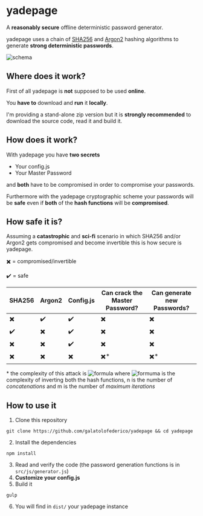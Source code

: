 # yadepage

A **reasonably secure** offline deterministic password generator.

yadepage uses a chain of [SHA256](https://en.wikipedia.org/wiki/SHA-2) and [Argon2](https://en.wikipedia.org/wiki/Argon2) hashing algorithms to generate **strong deterministic passwords**.

![schema](https://i.imgur.com/B0pcJ5U.png)

## Where does it work?

First of all yadepage is **not** supposed to be used **online**. 

You **have to** download and **run** it **locally**.

I'm providing a stand-alone zip version but it is **strongly recommended** to 
download the source code, read it and build it.

## How does it work?

With yadepage you have **two secrets**
* Your config.js
* Your Master Password

and **both** have to be compromised in order to compromise your passwords.

Furthermore with the yadepage cryptographic scheme your passwords will be **safe** even if **both** of the **hash functions** will be **compromised**.

## How safe it is?

Assuming a **catastrophic** and **sci-fi** scenario in which SHA256 and/or Argon2 gets compromised and become invertible this is how secure is yadepage.

:heavy_multiplication_x: = compromised/invertible

:heavy_check_mark: = safe

SHA256|Argon2|Config.js|Can crack the Master Password?|Can generate new Passwords?
---|---|---|---|---
:heavy_multiplication_x:|:heavy_check_mark:|:heavy_check_mark:|:heavy_multiplication_x:|:heavy_multiplication_x:
:heavy_check_mark:|:heavy_multiplication_x:|:heavy_check_mark:|:heavy_multiplication_x:|:heavy_multiplication_x:
:heavy_multiplication_x:|:heavy_multiplication_x:|:heavy_check_mark:|:heavy_multiplication_x:|:heavy_multiplication_x:
:heavy_multiplication_x:|:heavy_multiplication_x:|:heavy_multiplication_x:|:heavy_multiplication_x:*|:heavy_multiplication_x:*

\* the complexity of this attack is ![formula](https://latex.codecogs.com/png.download?%5Cdpi%7B120%7D%20O%28H%5E%7B-1%7D%29O%28n%5Em%29) where ![formuma](https://latex.codecogs.com/png.download?%5Cdpi%7B120%7D%20O%28H%5E%7B-1%7D%29) is the complexity of inverting both the hash functions, n is the number of *concatenations* and m is the number of *maximum iterations*


## How to use it

1) Clone this repository

```
git clone https://github.com/galatolofederico/yadepage && cd yadepage
```

2) Install the dependencies

```
npm install
```

3) Read and verify the code (the password generation functions is in ``src/js/generator.js``)
4) **Customize your config.js**
5) Build it

```
gulp
```
6) You will find in ``dist/`` your yadepage instance